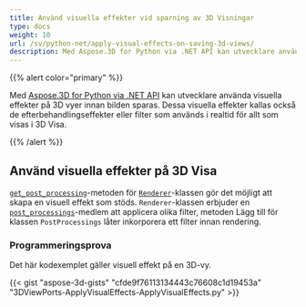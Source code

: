 ```yaml
---
title: Använd visuella effekter vid sparning av 3D Visningar
type: docs
weight: 10
url: /sv/python-net/apply-visual-effects-on-saving-3d-views/
description: Med Aspose.3D for Python via .NET API kan utvecklare använda visuella effekter på 3D vyer innan de sparar i bilden. Dessa visuella effekter kallas också de efterbehandlingseffekter eller filter som används i realtid för allt som visas i 3D Visa.
---
```

{{% alert color="primary" %}}

Med [Aspose.3D for Python via .NET API](https://products.aspose.com/3d/python-net/) kan utvecklare använda visuella effekter på 3D vyer innan bilden sparas. Dessa visuella effekter kallas också de efterbehandlingseffekter eller filter som används i realtid för allt som visas i 3D Visa.

{{% /alert %}}
##  **Använd visuella effekter på 3D Visa**
[`get_post_processing`](https://reference.aspose.com/3d/net/aspose.threed.render/renderer/methods/getpostprocessing)-metoden för [`Renderer`](https://reference.aspose.com/3d/net/aspose.threed.render/renderer)-klassen gör det möjligt att skapa en visuell effekt som stöds. `Renderer`-klassen erbjuder en [`post_processings`](https://reference.aspose.com/3d/net/aspose.threed.render/renderer/properties/postprocessings)-medlem att applicera olika filter, metoden Lägg till för klassen `PostProcessings` låter inkorporera ett filter innan rendering.
###  **Programmeringsprova**
Det här kodexemplet gäller visuell effekt på en 3D-vy.

{{< gist "aspose-3d-gists" "cfde9f76113134443c76608c1d19453a" "3DViewPorts-ApplyVisualEffects-ApplyVisualEffects.py" >}}

